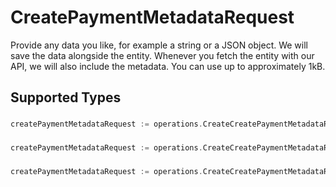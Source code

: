 # CreatePaymentMetadataRequest

Provide any data you like, for example a string or a JSON object. We will save the data alongside the entity. Whenever
you fetch the entity with our API, we will also include the metadata. You can use up to approximately 1kB.


## Supported Types

### 

```go
createPaymentMetadataRequest := operations.CreateCreatePaymentMetadataRequestStr(string{/* values here */})
```

### 

```go
createPaymentMetadataRequest := operations.CreateCreatePaymentMetadataRequestMapOfAny(map[string]any{/* values here */})
```

### 

```go
createPaymentMetadataRequest := operations.CreateCreatePaymentMetadataRequestArrayOfStr([]string{/* values here */})
```

